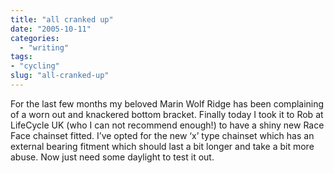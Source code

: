 ```yaml
---
title: "all cranked up"
date: "2005-10-11"
categories: 
  - "writing"
tags:
- "cycling"
slug: "all-cranked-up"
---
```


For the last few months my beloved Marin Wolf Ridge has been complaining of a worn out and knackered bottom bracket. Finally today I took it to Rob at LifeCycle UK (who I can not recommend enough!) to have a shiny new Race Face chainset fitted. I’ve opted for the new ‘x’ type chainset which has an external bearing fitment which should last a bit longer and take a bit more abuse. Now just need some daylight to test it out.
